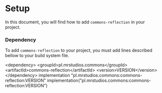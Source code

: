 # Setup
In this document, you will find how to add `commons-reflection` in your project.

### Dependency
To add ``commons-reflection`` to your project, you must add lines described bellow to your build system file.

<tabs group="build-systems">

<tab title="Maven" group-key="maven">
    <code-block lang="xml">
        &#x3C;dependency&#x3E;
            &#x3C;groupId&#x3E;pl.mrstudios.commons&#x3C;/groupId&#x3E;
            &#x3C;artifactId&#x3E;commons-reflection&#x3C;/artifactId&#x3E;
            &#x3C;version&#x3E;VERSION&#x3C;/version&#x3E;
        &#x3C;/dependency&#x3E;
    </code-block>
</tab>

<tab title="Gradle (Groovy)" group-key="gradle-groovy">
    <code-block lang="groovy">
        implementation "pl.mrstudios.commons:commons-reflection:VERSION"
    </code-block>
</tab>

<tab title="Gradle (Kotlin)" group-key="gradle-kotlin">
    <code-block lang="kotlin">
        implementation("pl.mrstudios.commons:commons-reflection:VERSION")
    </code-block>
</tab>

</tabs>